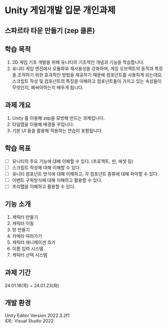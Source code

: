 # Unity 게임개발 입문 개인과제

## 스파르타 타운 만들기 (zep 클론)

## 학습 목적
1. 2D 게임 기초 개발을 위해 유니티의 기초적인 개념과 기능을 학습합니다.
2. 유니티 게임 엔진에서 모듈화와 재사용성을 강화하며, 게임 오브젝트의 동작과 특징을 조작하기 위한 효과적인 방법을 제공하기 때문에 컴포넌트를 사용하게 되는데요. 스크립트 작성 및 컴포넌트의 특징을 이해하고 컴포넌트들이 가지고 있는 속성들이 무엇인지, 왜써야하는지 배우게 됩니다.

## 과제 개요
1. Unity 를 이용해 zep을 모방해 만드는 과제입니다.
2. 타일맵을 이용해 배경을 꾸밉니다.
3. 기본 UI 들을 활용해 적용하는 연습이 포함됩니다.

## 학습 목표
- [ ]  유니티의 주요 기능에 대해 이해할 수 있다. (프로젝트, 씬, 에셋 등)
- [ ]  스크립트 작성에 대해 이해할 수 있다.
- [ ]  유니티 컴포넌트 방식에 대해 이해하고, 각 컴포넌트 종류에 대해 파악할 수 있다.
- [ ]  이벤트 구독방식에 대해 이해하고 활용할 수 있다.
- [ ]  프리팹을 이해하고 활용할 수 있다.

## 기능 소개
1. 캐릭터 만들기
2. 캐릭터 이동
3. 방 만들기
4. 카메라 따라가기
5. 캐릭터 애니메이션 추가
6. 이름 입력 시스템
7. 캐릭터 선택 시스템

## 과제 기간
24.01.18(목) ~ 24.01.23(화)

## 개발 환경
Unity Editor Version 2022.3.2f1   
IDE: Visual Studio 2022
